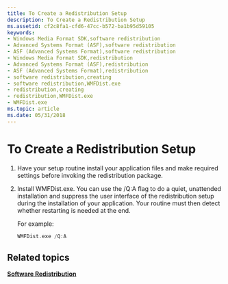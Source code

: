 ```yaml
---
title: To Create a Redistribution Setup
description: To Create a Redistribution Setup
ms.assetid: cf2c8fa1-cfd6-47cc-b572-ba1b95d59105
keywords:
- Windows Media Format SDK,software redistribution
- Advanced Systems Format (ASF),software redistribution
- ASF (Advanced Systems Format),software redistribution
- Windows Media Format SDK,redistribution
- Advanced Systems Format (ASF),redistribution
- ASF (Advanced Systems Format),redistribution
- software redistribution,creating
- software redistribution,WMFDist.exe
- redistribution,creating
- redistribution,WMFDist.exe
- WMFDist.exe
ms.topic: article
ms.date: 05/31/2018
---
```


# To Create a Redistribution Setup

1.  Have your setup routine install your application files and make required settings before invoking the redistribution package.
2.  Install WMFDist.exe. You can use the /Q:A flag to do a quiet, unattended installation and suppress the user interface of the redistribution setup during the installation of your application. Your routine must then detect whether restarting is needed at the end.

    For example:

    ```C++
    WMFDist.exe /Q:A
    ```

    

## Related topics

<dl> <dt>

[**Software Redistribution**](software-redistribution.md)
</dt> </dl>

 

 




